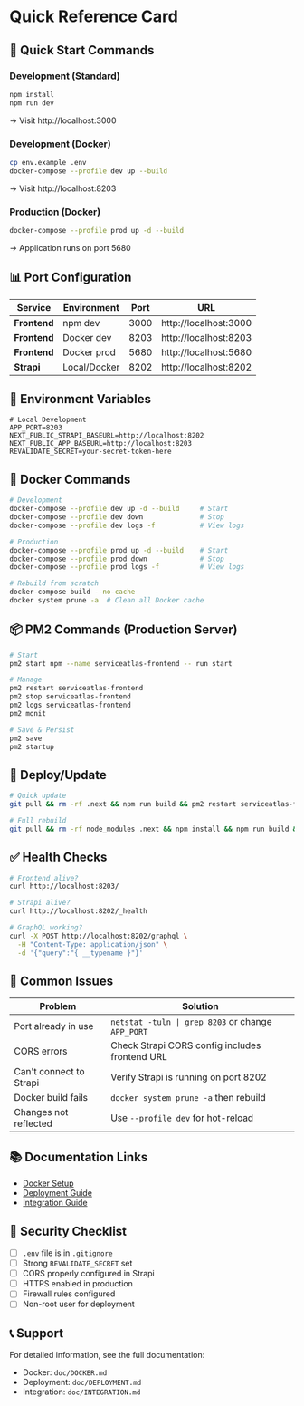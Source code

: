 # Quick Reference Card

## 🚀 Quick Start Commands

### Development (Standard)
```bash
npm install
npm run dev
```
→ Visit http://localhost:3000

### Development (Docker)
```bash
cp env.example .env
docker-compose --profile dev up --build
```
→ Visit http://localhost:8203

### Production (Docker)
```bash
docker-compose --profile prod up -d --build
```
→ Application runs on port 5680

## 📊 Port Configuration

| Service | Environment | Port | URL |
|---------|-------------|------|-----|
| **Frontend** | npm dev | 3000 | http://localhost:3000 |
| **Frontend** | Docker dev | 8203 | http://localhost:8203 |
| **Frontend** | Docker prod | 5680 | http://localhost:5680 |
| **Strapi** | Local/Docker | 8202 | http://localhost:8202 |

## 🔧 Environment Variables

```env
# Local Development
APP_PORT=8203
NEXT_PUBLIC_STRAPI_BASEURL=http://localhost:8202
NEXT_PUBLIC_APP_BASEURL=http://localhost:8203
REVALIDATE_SECRET=your-secret-token-here
```

## 🐳 Docker Commands

```bash
# Development
docker-compose --profile dev up -d --build     # Start
docker-compose --profile dev down              # Stop
docker-compose --profile dev logs -f           # View logs

# Production
docker-compose --profile prod up -d --build    # Start
docker-compose --profile prod down             # Stop
docker-compose --profile prod logs -f          # View logs

# Rebuild from scratch
docker-compose build --no-cache
docker system prune -a  # Clean all Docker cache
```

## 📦 PM2 Commands (Production Server)

```bash
# Start
pm2 start npm --name serviceatlas-frontend -- run start

# Manage
pm2 restart serviceatlas-frontend
pm2 stop serviceatlas-frontend
pm2 logs serviceatlas-frontend
pm2 monit

# Save & Persist
pm2 save
pm2 startup
```

## 🔄 Deploy/Update

```bash
# Quick update
git pull && rm -rf .next && npm run build && pm2 restart serviceatlas-frontend

# Full rebuild
git pull && rm -rf node_modules .next && npm install && npm run build && pm2 restart serviceatlas-frontend
```

## ✅ Health Checks

```bash
# Frontend alive?
curl http://localhost:8203/

# Strapi alive?
curl http://localhost:8202/_health

# GraphQL working?
curl -X POST http://localhost:8202/graphql \
  -H "Content-Type: application/json" \
  -d '{"query":"{ __typename }"}'
```

## 🐛 Common Issues

| Problem | Solution |
|---------|----------|
| Port already in use | `netstat -tuln \| grep 8203` or change `APP_PORT` |
| CORS errors | Check Strapi CORS config includes frontend URL |
| Can't connect to Strapi | Verify Strapi is running on port 8202 |
| Docker build fails | `docker system prune -a` then rebuild |
| Changes not reflected | Use `--profile dev` for hot-reload |

## 📚 Documentation Links

- [Docker Setup](DOCKER.md)
- [Deployment Guide](DEPLOYMENT.md)  
- [Integration Guide](INTEGRATION.md)

## 🔐 Security Checklist

- [ ] `.env` file is in `.gitignore`
- [ ] Strong `REVALIDATE_SECRET` set
- [ ] CORS properly configured in Strapi
- [ ] HTTPS enabled in production
- [ ] Firewall rules configured
- [ ] Non-root user for deployment

## 📞 Support

For detailed information, see the full documentation:
- Docker: `doc/DOCKER.md`
- Deployment: `doc/DEPLOYMENT.md`
- Integration: `doc/INTEGRATION.md`

